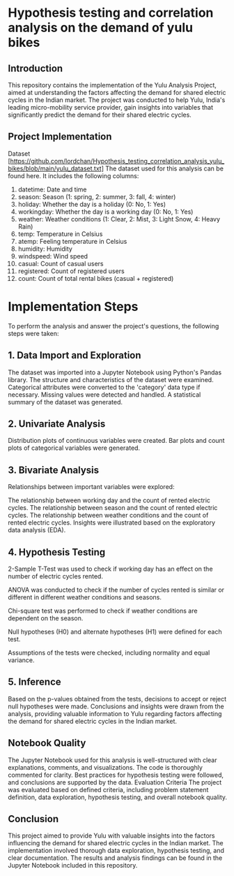 # Hypothesis testing and correlation analysis on the demand of yulu bikes

## Introduction
This repository contains the implementation of the Yulu Analysis Project, aimed at understanding the factors affecting the demand for shared electric cycles in the Indian market. The project was conducted to help Yulu, India's leading micro-mobility service provider, gain insights into variables that significantly predict the demand for their shared electric cycles.

## Project Implementation
Dataset [https://github.com/lordchan/Hypothesis_testing_correlation_analysis_yulu_bikes/blob/main/yulu_dataset.txt]
The dataset used for this analysis can be found here. It includes the following columns:

1. datetime: Date and time
2. season: Season (1: spring, 2: summer, 3: fall, 4: winter)
3. holiday: Whether the day is a holiday (0: No, 1: Yes)
4. workingday: Whether the day is a working day (0: No, 1: Yes)
5. weather: Weather conditions (1: Clear, 2: Mist, 3: Light Snow, 4: Heavy Rain)
6. temp: Temperature in Celsius
7. atemp: Feeling temperature in Celsius
8. humidity: Humidity
9. windspeed: Wind speed
10. casual: Count of casual users
11. registered: Count of registered users
12. count: Count of total rental bikes (casual + registered)
# Implementation Steps
To perform the analysis and answer the project's questions, the following steps were taken:

## 1. Data Import and Exploration
The dataset was imported into a Jupyter Notebook using Python's Pandas library.
The structure and characteristics of the dataset were examined.
Categorical attributes were converted to the 'category' data type if necessary.
Missing values were detected and handled.
A statistical summary of the dataset was generated.
## 2. Univariate Analysis
Distribution plots of continuous variables were created.
Bar plots and count plots of categorical variables were generated.
## 3. Bivariate Analysis
Relationships between important variables were explored:

The relationship between working day and the count of rented electric cycles.
The relationship between season and the count of rented electric cycles.
The relationship between weather conditions and the count of rented electric cycles.
Insights were illustrated based on the exploratory data analysis (EDA).

## 4. Hypothesis Testing
2-Sample T-Test was used to check if working day has an effect on the number of electric cycles rented.

ANOVA was conducted to check if the number of cycles rented is similar or different in different weather conditions and seasons.

Chi-square test was performed to check if weather conditions are dependent on the season.

Null hypotheses (H0) and alternate hypotheses (H1) were defined for each test.

Assumptions of the tests were checked, including normality and equal variance.

## 5. Inference
Based on the p-values obtained from the tests, decisions to accept or reject null hypotheses were made.
Conclusions and insights were drawn from the analysis, providing valuable information to Yulu regarding factors affecting the demand for shared electric cycles in the Indian market.
## Notebook Quality
The Jupyter Notebook used for this analysis is well-structured with clear explanations, comments, and visualizations.
The code is thoroughly commented for clarity.
Best practices for hypothesis testing were followed, and conclusions are supported by the data.
Evaluation Criteria
The project was evaluated based on defined criteria, including problem statement definition, data exploration, hypothesis testing, and overall notebook quality.
## Conclusion
This project aimed to provide Yulu with valuable insights into the factors influencing the demand for shared electric cycles in the Indian market. The implementation involved thorough data exploration, hypothesis testing, and clear documentation. The results and analysis findings can be found in the Jupyter Notebook included in this repository.
